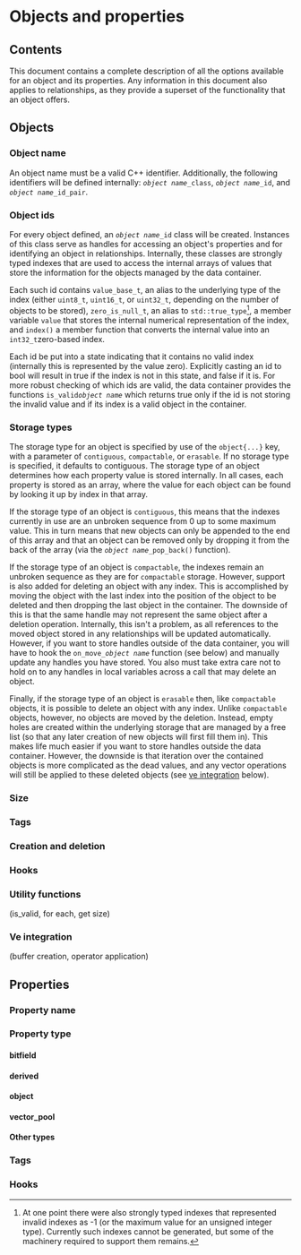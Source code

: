 # Objects and properties

## Contents

This document contains a complete description of all the options available for an object and its properties. Any information in this document also applies to relationships, as they provide a superset of the functionality that an object offers.

## Objects

### Object name

An object name must be a valid C++ identifier. Additionally, the following identifiers will be defined internally: *`object name`*`_class`, *`object name`*`_id`, and *`object name`*`_id_pair`.

### Object ids

For every object defined, an *`object name`*`_id` class will be created. Instances of this class serve as handles for accessing an object's properties and for identifying an object in relationships. Internally, these classes are strongly typed indexes that are used to access the internal arrays of values that store the information for the objects managed by the data container.

Each such id contains `value_base_t`, an alias to the underlying type of the index (either `uint8_t`, `uint16_t`, or `uint32_t`, depending on the number of objects to be stored), `zero_is_null_t`, an alias to `std::true_type`[^1], a member variable `value` that stores the internal numerical representation of the index, and `index()` a member function that converts the internal value into an `int32_t`zero-based index.

Each id be put into a state indicating that it contains no valid index (internally this is represented by the value zero). Explicitly casting an id to bool will result in true if the index is not in this state, and false if it is. For more robust checking of which ids are valid, the data container provides the functions `is_valid`*`object name`* which returns true only if the id is not storing the invalid value and if its index is a valid object in the container.

### Storage types

The storage type for an object is specified by use of the `object{...}` key, with a parameter of `contiguous`, `compactable`, or  `erasable`. If no storage type is specified, it defaults to contiguous. The storage type of an object determines how each property value is stored internally. In all cases, each property is stored as an array, where the value for each object can be found by looking it up by index in that array.

If the storage type of an object is `contiguous`, this means that the indexes currently in use are an unbroken sequence from 0 up to some maximum value. This in turn means that new objects can only be appended to the end of this array and that an object can be removed only by dropping it from the back of the array (via the *`object name`*`_pop_back()` function).

If the storage type of an object is `compactable`, the indexes remain an unbroken sequence as they are for `compactable` storage. However, support is also added for deleting an object with any index. This is accomplished by moving the object with the last index into the position of the object to be deleted and then dropping the last object in the container.  The downside of this is that the same handle may not represent the same object after a deletion operation. Internally, this isn't a problem, as all references to the moved object stored in any relationships will be updated automatically. However, if you want to store handles outside of the data container, you will have to hook the `on_move_`*`object name`* function (see below) and manually update any handles you have stored. You also must take extra care not to hold on to any handles in local variables across a call that may delete an object.

Finally, if the storage type of an object is `erasable` then, like `compactable` objects, it is possible to delete an object with any index. Unlike `compactable` objects, however, no objects are moved by the deletion. Instead, empty holes are created within the underlying storage that are managed by a free list (so that any later creation of new objects will first fill them in). This makes life much easier if you want to store handles outside the data container. However, the downside is that iteration over the contained objects is more complicated as the dead values, and any vector operations will still be applied to these deleted objects (see [ve integration](#ve-integration) below).

### Size

### Tags

### Creation and deletion

### Hooks

### Utility functions

(is_valid, for each, get size)

### Ve integration

(buffer creation, operator application)

## Properties

### Property name

### Property type

#### bitfield

#### derived

#### object

#### vector_pool

#### Other types

### Tags

### Hooks

[^1]: At one point there were also strongly typed indexes that represented invalid indexes as -1 (or the maximum value for an unsigned integer type). Currently such indexes cannot be generated, but some of the machinery required to support them remains.
